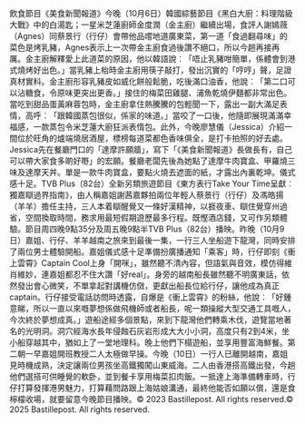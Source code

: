 飲食節目《美食新聞報道》今晚（10月6日）韓國綜藝節目《黑白大廚：料理階級大戰》中的白湯匙；一星米芝蓮廚師金度潤（金主廚）繼續出場，食評人謝嫣薇（Agnes）同蔡景行（行仔）會帶他品嚐地道廣東菜，第一道「食過翻尋味」的菜色是烤乳豬，Agnes表示上一次帶金主廚食過後讚不絕口，所以今趟再接再厲。金主廚解釋愛上此道菜的原因，他以韓語說︰「唔止乳豬咁簡單，係體會到港式燒烤好出色。」當乳豬上枱時金主廚用筷子敲打，發出沉實的「哼哼」聲，足證真材實料。金主廚形容乳豬皮如威化餅般鬆脆，吃後滿口油香，他說︰「第二口可以沾糖食，令原味更突出更香。」接住的梅菜田雞腿、浦魚乾燒伊麵都非常出色。當吃到甜品蛋黃麻蓉包時，金主廚拿住熱騰騰的包輕聞一下，露出一副大滿足表情，高呼︰「跟韓國蒸包很似，係家的味道。」當咬了一口後，他隨即展現滿滿幸福感，一款蒸包令米芝蓮大廚狂派表惰包。此外，今晚廖慧儀（Jessica）介紹一間位於旺角的爐端燒居酒屋，標榜每道菜都色香味俱全，是打卡拍照的好去處。Jessica先在餐廳門口的「達摩許願牆」，寫下「《美食新聞報道》長做長有，自己可以帶大家食多啲好嘢」的宏願。餐廳老闆先後為她點了達摩牛肉寶盒、甲羅燒三味及達摩天丼。單是一款牛肉寶盒，要點火燒去遮面的紙，才露出內裏乾坤。儀式感十足。TVB Plus（82台）全新另類旅遊節目《東方表行Take Your Time呈獻︰獨嘉瞓過界指南》，由人稱嘉姐謝茜嘉夥拍兩位年輕人蔡景行（行仔）及馮皓揚（羊羊）擔任主持，三人本着瞓醒覺又一條好漢精神，以捱夜車、瞓住覺穿州過省，空間換取時間，務求用最短假期遊歷最多行程。既慳酒店錢，又可作另類體驗。節目周四晚9點35分及周五晚9點半TVB Plus（82台）播映。昨晚（10月9日）嘉姐、行仔、羊羊越南之旅來到最後一集，一行三人坐船遊下龍灣，同時安排了兩位男士體驗開船。嘉姐儀式感十足準備扮廣播通知「乘客」時，行仔即刻《衝上雲霄》Captain Cool上身「開咪」，雖然聽不清內容，但語氣與音效，模仿得維肖維妙，連嘉姐都忍不住大讚「好real」。身旁的越南船長雖然聽不明廣東話，依然發出會心微笑，不單拿起對講機仿傚，更獻出船長位給行仔，讓他成為真正captain。行仔接受電話訪問時透露，自爆是《衝上雲霄》的粉絲，他說︰「好鍾意睇，所以一直以來嘅夢想係做飛機師或者船長，呢一類操縱大型交通工具嘅人，今次終於夢想成真。」遊船途經多個景點，來到下龍灣他們轉乘木伐，遊覽當地著名的光明洞。洞穴經海水長年侵蝕石灰岩形成大大小小洞，高度只有2到4米，坐小船穿越其中，猶如上了一堂地理科。晚上他們下榻遊船，並享用豐富海鮮餐。第二朝一早嘉姐開班教授二人太極做早操。今晚（10日）一行人已離開越南，嘉姐見時機成熟，決定讓兩位男孩坐高鐵獨闖山東威海。二人由香港搭高鐵出發，今趟他們選搭可供睡覺的軟卧，並到餐卡享用梅菜扣肉飯。一抵達上海準備轉車時，行仔打算發揮港男魅力，打算藉問路跟上海姑娘溝通，最終他能否如願以償，還是食檸檬收場，就要留意今晚節目播映。© 2023 Bastillepost. All rights reserved.© 2025 Bastillepost. All rights reserved.